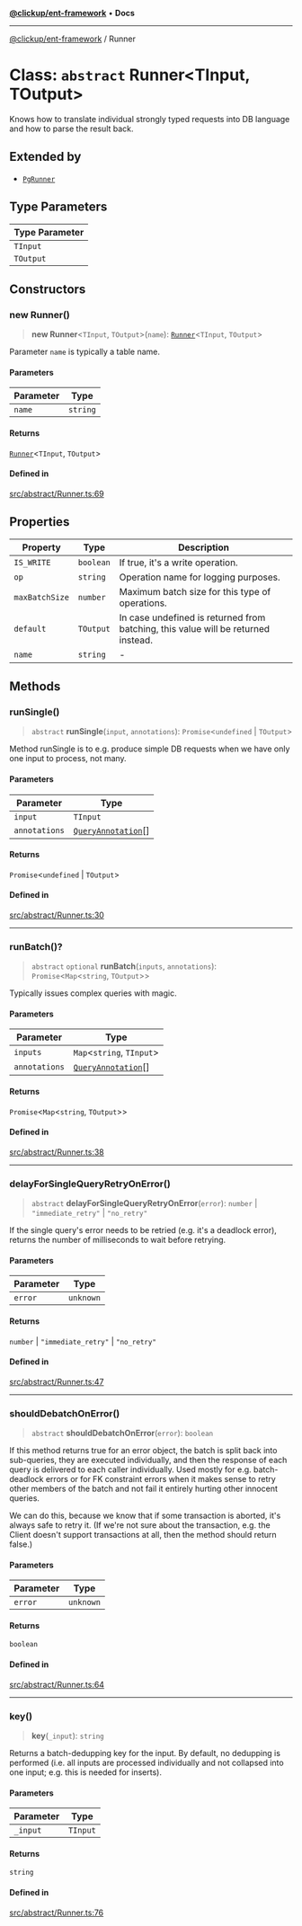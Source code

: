 [**@clickup/ent-framework**](../README.md) • **Docs**

***

[@clickup/ent-framework](../globals.md) / Runner

# Class: `abstract` Runner\<TInput, TOutput\>

Knows how to translate individual strongly typed requests into DB language
and how to parse the result back.

## Extended by

- [`PgRunner`](PgRunner.md)

## Type Parameters

| Type Parameter |
| ------ |
| `TInput` |
| `TOutput` |

## Constructors

### new Runner()

> **new Runner**\<`TInput`, `TOutput`\>(`name`): [`Runner`](Runner.md)\<`TInput`, `TOutput`\>

Parameter `name` is typically a table name.

#### Parameters

| Parameter | Type |
| ------ | ------ |
| `name` | `string` |

#### Returns

[`Runner`](Runner.md)\<`TInput`, `TOutput`\>

#### Defined in

[src/abstract/Runner.ts:69](https://github.com/clickup/ent-framework/blob/master/src/abstract/Runner.ts#L69)

## Properties

| Property | Type | Description |
| ------ | ------ | ------ |
| `IS_WRITE` | `boolean` | If true, it's a write operation. |
| `op` | `string` | Operation name for logging purposes. |
| `maxBatchSize` | `number` | Maximum batch size for this type of operations. |
| `default` | `TOutput` | In case undefined is returned from batching, this value will be returned instead. |
| `name` | `string` | - |

## Methods

### runSingle()

> `abstract` **runSingle**(`input`, `annotations`): `Promise`\<`undefined` \| `TOutput`\>

Method runSingle is to e.g. produce simple DB requests when we have only
one input to process, not many.

#### Parameters

| Parameter | Type |
| ------ | ------ |
| `input` | `TInput` |
| `annotations` | [`QueryAnnotation`](../interfaces/QueryAnnotation.md)[] |

#### Returns

`Promise`\<`undefined` \| `TOutput`\>

#### Defined in

[src/abstract/Runner.ts:30](https://github.com/clickup/ent-framework/blob/master/src/abstract/Runner.ts#L30)

***

### runBatch()?

> `abstract` `optional` **runBatch**(`inputs`, `annotations`): `Promise`\<`Map`\<`string`, `TOutput`\>\>

Typically issues complex queries with magic.

#### Parameters

| Parameter | Type |
| ------ | ------ |
| `inputs` | `Map`\<`string`, `TInput`\> |
| `annotations` | [`QueryAnnotation`](../interfaces/QueryAnnotation.md)[] |

#### Returns

`Promise`\<`Map`\<`string`, `TOutput`\>\>

#### Defined in

[src/abstract/Runner.ts:38](https://github.com/clickup/ent-framework/blob/master/src/abstract/Runner.ts#L38)

***

### delayForSingleQueryRetryOnError()

> `abstract` **delayForSingleQueryRetryOnError**(`error`): `number` \| `"immediate_retry"` \| `"no_retry"`

If the single query's error needs to be retried (e.g. it's a deadlock
error), returns the number of milliseconds to wait before retrying.

#### Parameters

| Parameter | Type |
| ------ | ------ |
| `error` | `unknown` |

#### Returns

`number` \| `"immediate_retry"` \| `"no_retry"`

#### Defined in

[src/abstract/Runner.ts:47](https://github.com/clickup/ent-framework/blob/master/src/abstract/Runner.ts#L47)

***

### shouldDebatchOnError()

> `abstract` **shouldDebatchOnError**(`error`): `boolean`

If this method returns true for an error object, the batch is split back
into sub-queries, they are executed individually, and then the response of
each query is delivered to each caller individually. Used mostly for e.g.
batch-deadlock errors or for FK constraint errors when it makes sense to
retry other members of the batch and not fail it entirely hurting other
innocent queries.

We can do this, because we know that if some transaction is aborted, it's
always safe to retry it. (If we're not sure about the transaction, e.g. the
Client doesn't support transactions at all, then the method should return
false.)

#### Parameters

| Parameter | Type |
| ------ | ------ |
| `error` | `unknown` |

#### Returns

`boolean`

#### Defined in

[src/abstract/Runner.ts:64](https://github.com/clickup/ent-framework/blob/master/src/abstract/Runner.ts#L64)

***

### key()

> **key**(`_input`): `string`

Returns a batch-dedupping key for the input. By default, no dedupping is
performed (i.e. all inputs are processed individually and not collapsed
into one input; e.g. this is needed for inserts).

#### Parameters

| Parameter | Type |
| ------ | ------ |
| `_input` | `TInput` |

#### Returns

`string`

#### Defined in

[src/abstract/Runner.ts:76](https://github.com/clickup/ent-framework/blob/master/src/abstract/Runner.ts#L76)
